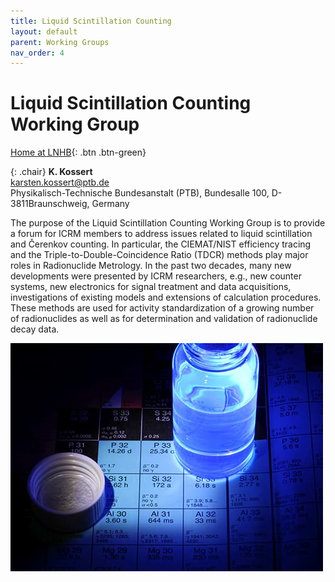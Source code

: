 ```yaml
---
title: Liquid Scintillation Counting
layout: default
parent: Working Groups
nav_order: 4
---
```


# Liquid Scintillation Counting Working Group

[Home at LNHB](http://www.lnhb.fr/home/conferences-publications/icrm_lsc_wg/){: .btn .btn-green}

{: .chair}
**K. Kossert**\
<karsten.kossert@ptb.de>\
Physikalisch-Technische Bundesanstalt (PTB), Bundesalle 100, D-3811Braunschweig, Germany

The purpose of the Liquid Scintillation Counting Working Group is to provide a
forum for ICRM members to address issues related to liquid scintillation and
Čerenkov counting. In particular, the CIEMAT/NIST efficiency tracing and the
Triple-to-Double-Coincidence Ratio (TDCR) methods play major roles in
Radionuclide Metrology. In the past two decades, many new developments were
presented by ICRM researchers, e.g., new counter systems, new electronics for
signal treatment and data acquisitions, investigations of existing models and
extensions of calculation procedures. These methods are used for activity
standardization of a growing number of radionuclides as well as for
determination and validation of radionuclide decay data.

![Si-31](./images/si-31.jpg)
